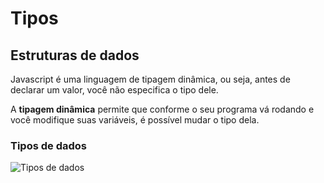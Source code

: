 # Tipos

## Estruturas de dados

Javascript é uma linguagem de tipagem dinâmica, ou seja, antes de declarar um valor, você não especifica o tipo dele.

A **tipagem dinâmica** permite que conforme o seu programa vá rodando e você modifique suas variáveis, é possível mudar o tipo dela.

### Tipos de dados

![Tipos de dados](https://user-images.githubusercontent.com/99259323/176167380-6ef9d151-6dc9-4548-834f-0adcbe82db0d.png)